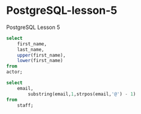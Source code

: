 # PostgreSQL-lesson-5
PostgreSQL Lesson 5
```sql
select 
	first_name,
	last_name,
	upper(first_name),
	lower(first_name)
from 
actor;

select 
	email,
        substring(email,1,strpos(email,'@') - 1)
from
	staff;
```

